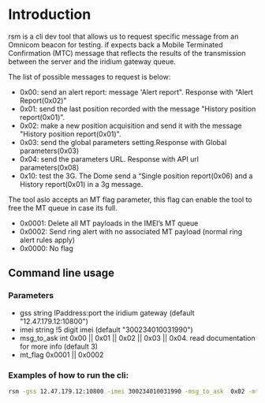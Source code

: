 # Introduction
rsm is a cli dev tool that allows us to request specific message from an Omnicom beacon for testing. if expects back a Mobile Terminated Confirmation (MTC) message that reflects the results of the transmission between the server and the iridium gateway queue. 

The list of possible messages to request is below: 

 - 0x00: send an alert report: message 'Alert report". Response with “Alert Report(0x02)”
 - 0x01: send the last position recorded with the message "History position report(0x01)".
 - 0x02: make a new position acquisition and send it with the message "History position report(0x01)".
 - 0x03: send the global parameters setting.Response with Global parameters(0x03)
 - 0x04: send the parameters URL. Response with API url parameters(0x08)
 - 0x10: test the 3G. The Dome send a “Single position report(0x06) and a History report(0x01) in a 3g message.

The tool aslo accepts an MT flag parameter, this flag can enable the tool to free the MT queue in case its full. 

 - 0x0001: Delete all MT payloads in the IMEI’s MT queue
 - 0x0002: Send ring alert with no associated MT payload (normal ring alert rules apply)
 - 0x0000: No flag

## Command line usage

### Parameters
- gss string
    IPaddress:port the iridium gateway (default "12.47.179.12:10800")
- imei string
    !5 digit imei (default "300234010031990")
- msg_to_ask int
    0x00 || 0x01 || 0x02 || 0x03 || 0x04. read documentation for more info (default 3)
- mt_flag
    0x0001 || 0x0002

### Examples of how to run the cli: 
 
 
```bash
rsm -gss 12.47.179.12:10800 -imei 300234010031990 -msg_to_ask  0x02 -mt_flag 0x0002
```
